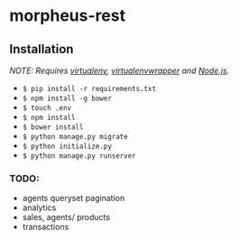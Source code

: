 # morpheus-rest

## Installation

*NOTE: Requires [virtualenv](http://virtualenv.readthedocs.org/en/latest/),
[virtualenvwrapper](http://virtualenvwrapper.readthedocs.org/en/latest/) and
[Node.js](http://nodejs.org/).*


* `$ pip install -r requirements.txt`
* `$ npm install -g bower`
* `$ touch .env`
* `$ npm install`
* `$ bower install`
* `$ python manage.py migrate`
* `$ python initialize.py`
* `$ python manage.py runserver`


### TODO:

- agents queryset pagination
- analytics
- sales, agents/ products
- transactions